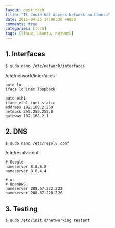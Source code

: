 ```yaml
---
layout: post_tech
title: "It Could Not Access Network on Ubuntu"
date: 2015-04-25 14:08:20 +0800
comments: true
categories: [tech]
tags: [linux, ubuntu, network]
---
```


## 1. Interfaces

```bash
$ sudo nano /etc/network/interfaces
```

/etc/network/interfaces

```
auto lo
iface lo inet loopback

auto eth1
iface eth1 inet static
address 192.168.2.250
netmask 255.255.255.0
gateway 192.168.2.1
```

## 2. DNS

```bash
$ sudo nano /etc/resolv.conf
```

/etc/resolv.conf

```
# Google
nameserver 8.8.8.8
nameserver 8.8.4.4

# or
# OpenDNS
nameserver 208.67.222.222
nameserver 208.67.220.220
```

## 3. Testing


```bash
$ sudo /etc/init.d/networking restart
```
